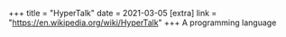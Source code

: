 +++
title = "HyperTalk"
date = 2021-03-05
[extra]
link = "https://en.wikipedia.org/wiki/HyperTalk"
+++
A programming language

